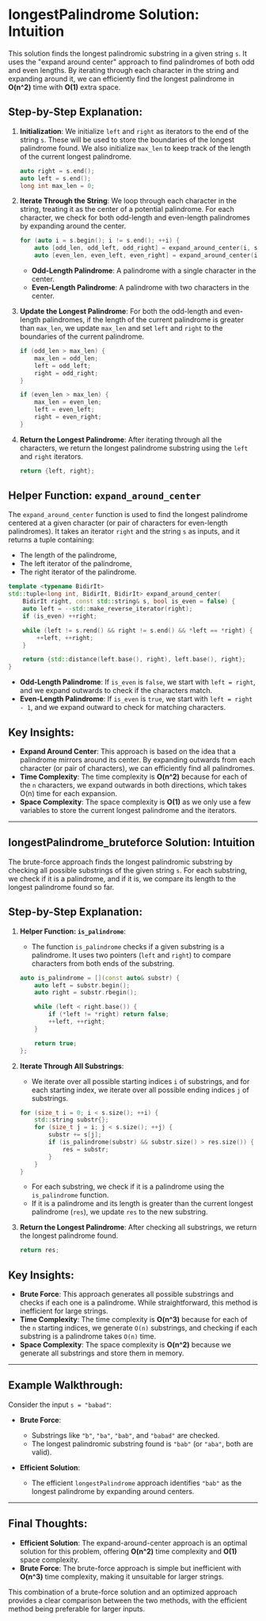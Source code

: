 # longestPalindrome Solution: Intuition

This solution finds the longest palindromic substring in a given string `s`. It uses the "expand around center" approach to find palindromes of both odd and even lengths. By iterating through each character in the string and expanding around it, we can efficiently find the longest palindrome in **O(n^2)** time with **O(1)** extra space.

## Step-by-Step Explanation:

1. **Initialization**:
   We initialize `left` and `right` as iterators to the end of the string `s`. These will be used to store the boundaries of the longest palindrome found. We also initialize `max_len` to keep track of the length of the current longest palindrome.

   ```cpp
   auto right = s.end();
   auto left = s.end();
   long int max_len = 0;
   ```

2. **Iterate Through the String**:
   We loop through each character in the string, treating it as the center of a potential palindrome. For each character, we check for both odd-length and even-length palindromes by expanding around the center.

   ```cpp
   for (auto i = s.begin(); i != s.end(); ++i) {
       auto [odd_len, odd_left, odd_right] = expand_around_center(i, s);
       auto [even_len, even_left, even_right] = expand_around_center(i, s, true);
   ```

   - **Odd-Length Palindrome**: A palindrome with a single character in the center.
   - **Even-Length Palindrome**: A palindrome with two characters in the center.

3. **Update the Longest Palindrome**:
   For both the odd-length and even-length palindromes, if the length of the current palindrome is greater than `max_len`, we update `max_len` and set `left` and `right` to the boundaries of the current palindrome.

   ```cpp
   if (odd_len > max_len) {
       max_len = odd_len;
       left = odd_left;
       right = odd_right;
   }

   if (even_len > max_len) {
       max_len = even_len;
       left = even_left;
       right = even_right;
   }
   ```

4. **Return the Longest Palindrome**:
   After iterating through all the characters, we return the longest palindrome substring using the `left` and `right` iterators.

   ```cpp
   return {left, right};
   ```

## Helper Function: `expand_around_center`

The `expand_around_center` function is used to find the longest palindrome centered at a given character (or pair of characters for even-length palindromes). It takes an iterator `right` and the string `s` as inputs, and it returns a tuple containing:
   - The length of the palindrome,
   - The left iterator of the palindrome,
   - The right iterator of the palindrome.

```cpp
template <typename BidirIt>
std::tuple<long int, BidirIt, BidirIt> expand_around_center(
    BidirIt right, const std::string& s, bool is_even = false) {
    auto left = --std::make_reverse_iterator(right);
    if (is_even) ++right;

    while (left != s.rend() && right != s.end() && *left == *right) {
        ++left, ++right;
    }

    return {std::distance(left.base(), right), left.base(), right};
}
```

- **Odd-Length Palindrome**: If `is_even` is `false`, we start with `left = right`, and we expand outwards to check if the characters match.
- **Even-Length Palindrome**: If `is_even` is `true`, we start with `left = right - 1`, and we expand outward to check for matching characters.

## Key Insights:

- **Expand Around Center**: This approach is based on the idea that a palindrome mirrors around its center. By expanding outwards from each character (or pair of characters), we can efficiently find all palindromes.
- **Time Complexity**: The time complexity is **O(n^2)** because for each of the `n` characters, we expand outwards in both directions, which takes O(n) time for each expansion.
- **Space Complexity**: The space complexity is **O(1)** as we only use a few variables to store the current longest palindrome and the iterators.
  
---

## longestPalindrome_bruteforce Solution: Intuition

The brute-force approach finds the longest palindromic substring by checking all possible substrings of the given string `s`. For each substring, we check if it is a palindrome, and if it is, we compare its length to the longest palindrome found so far.

## Step-by-Step Explanation:

1. **Helper Function: `is_palindrome`**:
   - The function `is_palindrome` checks if a given substring is a palindrome. It uses two pointers (`left` and `right`) to compare characters from both ends of the substring.

   ```cpp
   auto is_palindrome = [](const auto& substr) {
       auto left = substr.begin();
       auto right = substr.rbegin();

       while (left < right.base()) {
           if (*left != *right) return false;
           ++left, ++right;
       }

       return true;
   };
   ```

2. **Iterate Through All Substrings**:
   - We iterate over all possible starting indices `i` of substrings, and for each starting index, we iterate over all possible ending indices `j` of substrings.

   ```cpp
   for (size_t i = 0; i < s.size(); ++i) {
       std::string substr{};
       for (size_t j = i; j < s.size(); ++j) {
           substr += s[j];
           if (is_palindrome(substr) && substr.size() > res.size()) {
               res = substr;
           }
       }
   }
   ```

   - For each substring, we check if it is a palindrome using the `is_palindrome` function.
   - If it is a palindrome and its length is greater than the current longest palindrome (`res`), we update `res` to the new substring.

3. **Return the Longest Palindrome**:
   After checking all substrings, we return the longest palindrome found.

   ```cpp
   return res;
   ```

## Key Insights:

- **Brute Force**: This approach generates all possible substrings and checks if each one is a palindrome. While straightforward, this method is inefficient for large strings.
- **Time Complexity**: The time complexity is **O(n^3)** because for each of the `n` starting indices, we generate `O(n)` substrings, and checking if each substring is a palindrome takes `O(n)` time.
- **Space Complexity**: The space complexity is **O(n^2)** because we generate all substrings and store them in memory.

---

## Example Walkthrough:

Consider the input `s = "babad"`:

- **Brute Force**:
  - Substrings like `"b"`, `"ba"`, `"bab"`, and `"babad"` are checked.
  - The longest palindromic substring found is `"bab"` (or `"aba"`, both are valid).

- **Efficient Solution**:
  - The efficient `longestPalindrome` approach identifies `"bab"` as the longest palindrome by expanding around centers.

---

## Final Thoughts:

- **Efficient Solution**: The expand-around-center approach is an optimal solution for this problem, offering **O(n^2)** time complexity and **O(1)** space complexity.
- **Brute Force**: The brute-force approach is simple but inefficient with **O(n^3)** time complexity, making it unsuitable for larger strings.

This combination of a brute-force solution and an optimized approach provides a clear comparison between the two methods, with the efficient method being preferable for larger inputs.